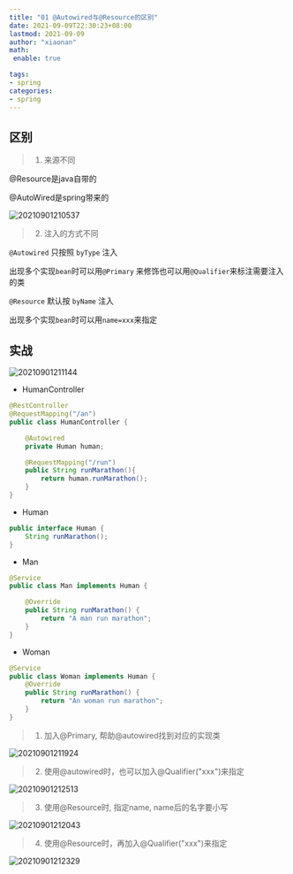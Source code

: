 ```yaml
---
title: "01 @Autowired与@Resource的区别"
date: 2021-09-09T22:30:23+08:00
lastmod: 2021-09-09
author: "xiaonan"
math:
 enable: true

tags: 
- spring
categories:
- spring
---
```


## 区别
> 1. 来源不同

@Resource是java自带的

@AutoWired是spring带来的

![20210901210537](https://img.fengqigang.cn//img/20210901210537.png)


> 2. 注入的方式不同

`@Autowired` 只按照 `byType` 注入

出现多个实现`bean`时可以用`@Primary` 来修饰也可以用`@Qualifier`来标注需要注入的类

`@Resource` 默认按 `byName` 注入

出现多个实现`bean`时可以用`name=xxx`来指定

## 实战


![20210901211144](https://img.fengqigang.cn//img/20210901211144.png)

- HumanController

```java
@RestController
@RequestMapping("/an")
public class HumanController {

    @Autowired
    private Human human;

    @RequestMapping("/run")
    public String runMarathon(){
        return human.runMarathon();
    }
}
```

- Human

```java
public interface Human {
    String runMarathon();
}
```

- Man 

```java
@Service
public class Man implements Human {

    @Override
    public String runMarathon() {
        return "A man run marathon";
    }
}
```

- Woman


```java
@Service
public class Woman implements Human {
    @Override
    public String runMarathon() {
        return "An woman run marathon";
    }
}
```

> 1. 加入@Primary, 帮助@autowired找到对应的实现类

![20210901211924](https://img.fengqigang.cn//img/20210901211924.png)

> 2. 使用@autowired时，也可以加入@Qualifier("xxx")来指定

![20210901212513](https://img.fengqigang.cn//img/20210901212513.png)


> 3. 使用@Resource时, 指定name, name后的名字要小写

![20210901212043](https://img.fengqigang.cn//img/20210901212043.png)

> 4. 使用@Resource时，再加入@Qualifier("xxx")来指定

![20210901212329](https://img.fengqigang.cn//img/20210901212329.png)





